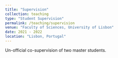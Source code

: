 ```yaml
---
title: "Supervision"
collection: teaching
type: "Student Supervision"
permalink: /teaching/supervision
venue: "Faculty of Sciences, University of Lisbon"
date: 2021 - 2022
location: "Lisbon, Portugal"
---
```


Un-official co-supervision of two master students.
